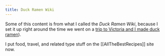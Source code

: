 ```yaml
---
title: Duck Ramen Wiki
---
```


Some of this content is from what I called the _Duck Ramen Wiki_, because I set it up right around the time we went on a [trip to Victoria and I made duck ramen](https://allthebest.recipes/t/ramen-for-breakfast/460)). 

I put food, travel, and related type stuff on the [[AllTheBestRecipes]] site now.